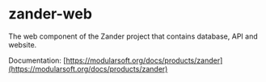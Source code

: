 # zander-web
The web component of the Zander project that contains database, API and website.

Documentation: [https://modularsoft.org/docs/products/zander](https://modularsoft.org/docs/products/zander)